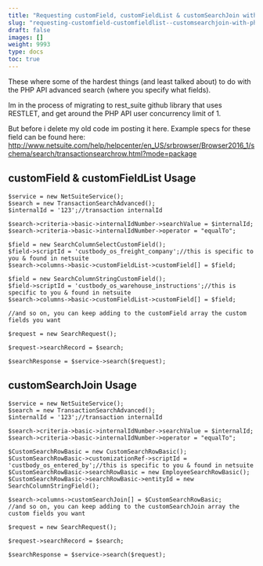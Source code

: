 ```yaml
---
title: "Requesting customField, customFieldList & customSearchJoin with PHP API Advanced Search"
slug: "requesting-customfield-customfieldlist--customsearchjoin-with-php-api-advanced-search"
draft: false
images: []
weight: 9993
type: docs
toc: true
---
```


These where some of the hardest things (and least talked about) to do with the PHP API advanced search (where you specify what fields). 

Im in the process of migrating to rest_suite github library that uses RESTLET, and get around the PHP API user concurrency limit of 1. 

But before i delete my old code im posting it here.
Example specs for these field can be found here: http://www.netsuite.com/help/helpcenter/en_US/srbrowser/Browser2016_1/schema/search/transactionsearchrow.html?mode=package

## customField & customFieldList Usage
    $service = new NetSuiteService();
    $search = new TransactionSearchAdvanced();
    $internalId = '123';//transaction internalId

    $search->criteria->basic->internalIdNumber->searchValue = $internalId;
    $search->criteria->basic->internalIdNumber->operator = "equalTo";

    $field = new SearchColumnSelectCustomField();
    $field->scriptId = 'custbody_os_freight_company';//this is specific to you & found in netsuite
    $search->columns->basic->customFieldList->customField[] = $field;
    
    $field = new SearchColumnStringCustomField();
    $field->scriptId = 'custbody_os_warehouse_instructions';//this is specific to you & found in netsuite
    $search->columns->basic->customFieldList->customField[] = $field;

    //and so on, you can keep adding to the customField array the custom fields you want
    
    $request = new SearchRequest();

    $request->searchRecord = $search;

    $searchResponse = $service->search($request);


## customSearchJoin Usage
    $service = new NetSuiteService();
    $search = new TransactionSearchAdvanced();
    $internalId = '123';//transaction internalId
    
    $search->criteria->basic->internalIdNumber->searchValue = $internalId;
    $search->criteria->basic->internalIdNumber->operator = "equalTo";
    
    $CustomSearchRowBasic = new CustomSearchRowBasic();
    $CustomSearchRowBasic->customizationRef->scriptId = 'custbody_os_entered_by';//this is specific to you & found in netsuite
    $CustomSearchRowBasic->searchRowBasic = new EmployeeSearchRowBasic();
    $CustomSearchRowBasic->searchRowBasic->entityId = new SearchColumnStringField();

    $search->columns->customSearchJoin[] = $CustomSearchRowBasic;
    //and so on, you can keep adding to the customSearchJoin array the custom fields you want         
    
    $request = new SearchRequest();
    
    $request->searchRecord = $search;
    
    $searchResponse = $service->search($request);

